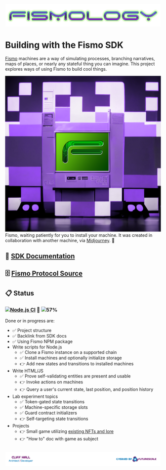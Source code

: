 ![Fismo](docs/images/Fismology.png)
# Building with the Fismo SDK
[Fismo](https://github.com/cliffhall/Fismo) machines are a way of simulating processes, branching narratives, maps of places, or nearly any stateful thing you can imagine. This project explores ways of using Fismo to build cool things.

![Fismology Machine](docs/images/machine.png)
Fismo, waiting patiently for you to install your machine. It was created in collaboration with another machine, via [Midjourney](https://twitter.com/midjourney). 🤖

## 📖 [SDK Documentation](https://docs.fismo.xyz/dev/sdk.html)
## 🗄 [Fismo Protocol Source](https://github.com/cliffhall/Fismo)
## 📋 Status
### [![Node.js CI](https://github.com/cliffhall/Fismo/actions/workflows/node.js.yml/badge.svg)](https://github.com/cliffhall/Fismo/actions/workflows/node.js.yml) 🔬 ![57%](https://progress-bar.dev/57/?title=Progress&width=100&color=0c0c0c)

Done or in progress are:
* ✅ Project structure
* ✅ Backlink from SDK docs
* ✅ Using Fismo NPM package
* Write scripts for Node.js
  * ✅ Clone a Fismo instance on a supported chain
  * ✅ Install machines and optionally initialize storage
  * 👉 Add new states and transitions to installed machines
* Write HTML/JS
  * ✅ Prove self-validating entities are present and usable
  * 👉 Invoke actions on machines
  * 👉 Query a user's current state, last position, and position history
* Lab experiment topics
  * ✅ Token-gated state transitions
  * ✅ Machine-specific storage slots
  * ✅ Guard contract initializers
  * 👉 Self-targeting state transitions
* Projects
  * 👉 Small game utilizing [existing NFTs and lore](https://opensea.io/collection/alch)
  * 👉 "How to" doc with game as subject
  
##  [![Created by Futurescale](docs/images/created-by.png)](https://futurescale.com)